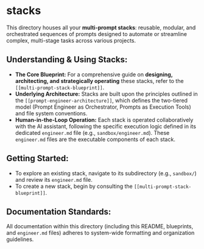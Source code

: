 # stacks

This directory houses all your **multi-prompt stacks**: reusable, modular, and orchestrated sequences of prompts designed to automate or streamline complex, multi-stage tasks across various projects.

## Understanding & Using Stacks:

*   **The Core Blueprint:** For a comprehensive guide on **designing, architecting, and strategically operating** these stacks, refer to the `[[multi-prompt-stack-blueprint]]`.
*   **Underlying Architecture:** Stacks are built upon the principles outlined in the `[[prompt-engineer-architecture]]`, which defines the two-tiered model (Prompt Engineer as Orchestrator, Prompts as Execution Tools) and file system conventions.
*   **Human-in-the-Loop Operation:** Each stack is operated collaboratively with the AI assistant, following the specific execution logic defined in its dedicated `engineer.md` file (e.g., `sandbox/engineer.md`). These `engineer.md` files are the executable components of each stack.

## Getting Started:

*   To explore an existing stack, navigate to its subdirectory (e.g., `sandbox/`) and review its `engineer.md` file.
*   To create a new stack, begin by consulting the `[[multi-prompt-stack-blueprint]]`.

## Documentation Standards:

All documentation within this directory (including this README, blueprints, and `engineer.md` files) adheres to system-wide formatting and organization guidelines.